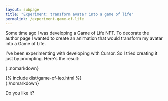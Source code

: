 ```yaml
---
layout: subpage
title: "Experiment: transform avatar into a game of life"
permalink: /experiment-game-of-life
---
```


Some time ago I was developing a Game of Life NFT. To decorate the author page I wanted to create an animation that would transform my avatar into a Game of Life.

I've been experimenting with developing with Cursor. So I tried creating it just by prompting. Here's the result:

{::nomarkdown}

<div class="full-bleed">
{% include dist/game-of-leo.html %}
</div>
{:/nomarkdown}

Do you like it?
